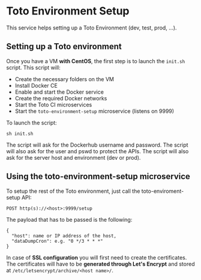 # Toto Environment Setup

This service helps setting up a Toto Environment (dev, test, prod, ...).

## Setting up a Toto environment

Once you have a VM **with CentOS**, the first step is to launch the `init.sh` script.
This script will:
 * Create the necessary folders on the VM
 * Install Docker CE
 * Enable and start the Docker service
 * Create the required Docker networks
 * Start the Toto CI microservices
 * Start the `toto-environment-setup` microservice (listens on 9999)

To launch the script:

    sh init.sh

The script will ask for the Dockerhub username and password.
The script will also ask for the user and pswd to protect the APIs.
The script will also ask for the server host and environment (dev or prod).

## Using the toto-environment-setup microservice

To setup the rest of the Toto environment, just call the toto-enviroment-setup API:

    POST http(s)://<host>:9999/setup

The payload that has to be passed is the following:

    {
      "host": name or IP address of the host,
      "dataDumpCron": e.g. "0 */3 * * *"
    }

In case of **SSL configuration** you will first need to create the certificates.
The certificates will have to be **generated through Let's Encrypt** and stored at `/etc/letsencrypt/archive/<host name>/`.
